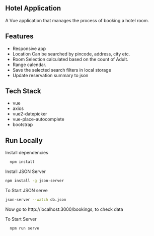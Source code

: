 ## Hotel Application

A Vue application that manages the process of booking a hotel room.

## Features

- Responsive app
- Location Can be searched by pincode, address, city etc.
- Room Selection calculated based on the count of Adult.
- Range calendar.
- Save the selected search filters in local storage
- Update reservation summary to json

## Tech Stack

- vue
- axios
- vue2-datepicker
- vue-place-autocomplete
- bootstrap

## Run Locally

Install dependencies

```bash
  npm install
```

Install JSON Server

```bash
npm install -g json-server
```

To Start JSON serve

```bash
json-server --watch db.json
```

Now go to http://localhost:3000/bookings, to check data

To Start Server

```bash
  npm run serve
```
